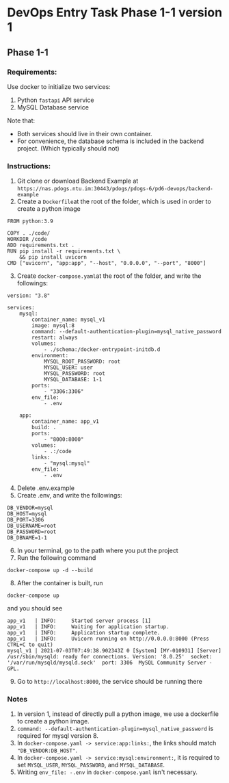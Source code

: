 # DevOps Entry Task Phase 1-1 version 1

## Phase 1-1 

### Requirements:
Use docker to initialize two services:
1. Python `fastapi` API service
2. MySQL Database service

Note that:
- Both services should live in their own container.
- For convenience, the database schema is included in the backend project. (Which typically should not)

### Instructions:
1. Git clone or download Backend Example at `https://nas.pdogs.ntu.im:30443/pdogs/pdogs-6/pd6-devops/backend-example`
2. Create a `Dockerfile`at the root of the folder, which is used in order to create a python image
```shell
FROM python:3.9

COPY . ./code/
WORKDIR /code
ADD requirements.txt .
RUN pip install -r requirements.txt \ 
    && pip install uvicorn
CMD ["uvicorn", "app:app", "--host", "0.0.0.0", "--port", "8000"]
```
3. Create `docker-compose.yaml`at the root of the folder, and write the followings:
```shell
version: "3.8"

services:
    mysql:
        container_name: mysql_v1
        image: mysql:8
        command: --default-authentication-plugin=mysql_native_password
        restart: always        
        volumes:
            - ./schema:/docker-entrypoint-initdb.d
        environment:
            MYSQL_ROOT_PASSWORD: root
            MYSQL_USER: user
            MYSQL_PASSWORD: root
            MYSQL_DATABASE: 1-1
        ports:
            - "3306:3306"
        env_file: 
            - .env

    app:
        container_name: app_v1
        build: .
        ports:
            - "8000:8000"
        volumes:
            - .:/code
        links: 
            - "mysql:mysql"
        env_file: 
            - .env
```
4. Delete .env.example
5. Create .env, and write the followings:
```shell
DB_VENDOR=mysql
DB_HOST=mysql
DB_PORT=3306
DB_USERNAME=root
DB_PASSWORD=root
DB_DBNAME=1-1
```
6. In your terminal, go to the path where you put the project
7. Run the following command
```shell
docker-compose up -d --build
```
8. After the container is built, run
```shell
docker-compose up
```
and you should see 
```shell
app_v1   | INFO:     Started server process [1]
app_v1   | INFO:     Waiting for application startup.
app_v1   | INFO:     Application startup complete.
app_v1   | INFO:     Uvicorn running on http://0.0.0.0:8000 (Press CTRL+C to quit)
mysql_v1 | 2021-07-03T07:49:38.902343Z 0 [System] [MY-010931] [Server] /usr/sbin/mysqld: ready for connections. Version: '8.0.25'  socket: '/var/run/mysqld/mysqld.sock'  port: 3306  MySQL Community Server - GPL.
```
9. Go to `http://localhost:8000`, the service should be running there

### Notes
1. In version 1, instead of directly pull a python image, we use a dockerfile to create a python image.
2. `command: --default-authentication-plugin=mysql_native_password` is required for mysql version 8.
3. In `docker-compose.yaml -> service:app:links:`, the links should match `"DB_VENDOR:DB_HOST"`.
4. In `docker-compose.yaml -> service:mysql:environment:`, it is required to set `MYSQL_USER`, `MYSQL_PASSWORD`, and `MYSQL_DATABASE`.
5. Writing `env_file: -.env` in `docker-compose.yaml` isn't necessary.